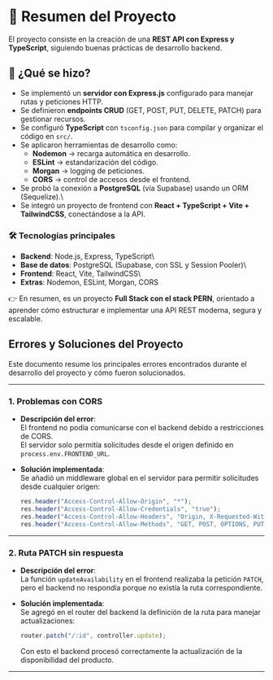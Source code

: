 # 📌 Resumen del Proyecto

El proyecto consiste en la creación de una **REST API con Express y
TypeScript**, siguiendo buenas prácticas de desarrollo backend.

## 🚀 ¿Qué se hizo?

- Se implementó un **servidor con Express.js** configurado para
    manejar rutas y peticiones HTTP.
- Se definieron **endpoints CRUD** (GET, POST, PUT, DELETE, PATCH)
    para gestionar recursos.
- Se configuró **TypeScript** con `tsconfig.json` para compilar y
    organizar el código en `src/`.
- Se aplicaron herramientas de desarrollo como:
  - **Nodemon** → recarga automática en desarrollo.
  - **ESLint** → estandarización del código.
  - **Morgan** → logging de peticiones.
  - **CORS** → control de accesos desde el frontend.
- Se probó la conexión a **PostgreSQL** (vía Supabase) usando un ORM
    (Sequelize).\
- Se integró un proyecto de frontend con **React + TypeScript + Vite +
    TailwindCSS**, conectándose a la API.

### 🛠️ Tecnologías principales

- **Backend**: Node.js, Express, TypeScript\
- **Base de datos**: PostgreSQL (Supabase, con SSL y Session Pooler)\
- **Frontend**: React, Vite, TailwindCSS\
- **Extras**: Nodemon, ESLint, Morgan, CORS

👉 En resumen, es un proyecto **Full Stack con el stack PERN**,
orientado a aprender cómo estructurar e implementar una API REST
moderna, segura y escalable.

## Errores y Soluciones del Proyecto

Este documento resume los principales errores encontrados durante el desarrollo del proyecto y cómo fueron solucionados.

---

### 1. Problemas con CORS

- **Descripción del error**:  
  El frontend no podía comunicarse con el backend debido a restricciones de CORS.  
  El servidor solo permitía solicitudes desde el origen definido en `process.env.FRONTEND_URL`.

- **Solución implementada**:  
  Se añadió un middleware global en el servidor para permitir solicitudes desde cualquier origen:  

  ```ts
  res.header("Access-Control-Allow-Origin", "*");
  res.header("Access-Control-Allow-Credentials", "true");
  res.header("Access-Control-Allow-Headers", "Origin, X-Requested-With, Content-Type, Accept");
  res.header("Access-Control-Allow-Methods", "GET, POST, OPTIONS, PUT, DELETE");
  ```

---

### 2. Ruta PATCH sin respuesta

- **Descripción del error**:  
  La función `updateAvailability` en el frontend realizaba la petición `PATCH`, pero el backend no respondía porque no existía la ruta correspondiente.

- **Solución implementada**:  
  Se agregó en el router del backend la definición de la ruta para manejar actualizaciones:

  ```ts
  router.patch("/:id", controller.update);
  ```

  Con esto el backend procesó correctamente la actualización de la disponibilidad del producto.

---
